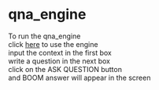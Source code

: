 # qna_engine
To run the qna_engine<br/> 
  click [here](https://VURA7ORUHZVN2K75.anvil.app/QRZM2ET7EG6YAJJ4C7KJ3AS7) to use the engine<br/>
  input the context in the first box<br/>
  write a question in the next box<br/>
  click on the ASK QUESTION button<br/>
  and BOOM answer will appear in the screen<br/>
  
